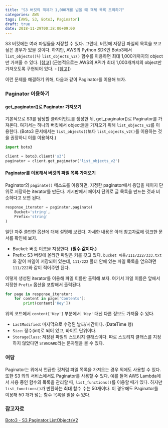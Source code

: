 ```yaml
---
title: "S3 버킷의 객체가 1,000개를 넘을 때 객체 목록 조회하기"
categories: AWS
tags: [AWS, S3, Boto3, Paginator]
draft: true
date: 2018-11-29T00:38:00+09:00
---
```


S3 버킷에는 여러 파일들을 저장할 수 있다. 그런데, 버킷에 저장된 파일의 목록을 보고 싶은 경우가 있을 것이다. 하지만, AWS의 Python SDK인 Boto3에서 `list_objects()`나 `list_objects_v2()` 함수를 이용하면 최대 1,000개까지의 object만 가져올 수 있다. [\[참고\]](https://boto3.amazonaws.com/v1/documentation/api/latest/reference/services/s3.html#S3.Client.list_objects_v2) (근본적으로는 AWS의 API가 최대 1,000개까지의 object만 가져오도록 구현되어 있다. - [\[참고\]](https://docs.aws.amazon.com/AmazonS3/latest/API/v2-RESTBucketGET.html))

이런 문제를 해결하기 위해, 다음과 같이 Paginator를 이용해 보자.

### Paginator 이용하기

#### get_paginator()로 Paginator 가져오기

기본적으로 S3를 담당할 클라이언트를 생성한 뒤, get_paginator()로 Paginator를 가져온다. 여기서는 하나의 버킷에서 object들을 가져오기 위해 `list_objects_v2`를 이용한다. (Boto3 문서에서는 `list_objects()`보다 `list_objects_v2()`를 이용하는 것을 권장하니 이를 이용하자.)

```python
import boto3

client = boto3.client('s3')
paginator = client.get_paginator('list_objects_v2')
```

#### Paginator를 이용해서 버킷의 파일 목록 가져오기

Paginator의 `paginate()` 메소드를 이용하면, 지정한 paginator에서 응답을 페이지 단위로 저장하는 iterator를 만든다. 게시판에서 페이지 단위로 글 목록을 만드는 것과 비슷하다고 보면 된다. 

```python
response_iterator = paginator.paginate(
    Bucket='string',
    Prefix='string'
)
```

일단 자주 쓸만한 옵션에 대해 설명해 보겠다. 자세한 내용은 아래 참고자료에 링크한 문서를 확인해 보자.

* Bucket: 버킷 이름을 지정한다. **(필수 값이다.)**
* Prefix: S3 버킷에 올라간 파일은 키를 갖고 있다. `bucket 이름/111/222/333.txt`와 같이 파일이 저장되어 있는데, `111/222` 폴더 안에 있는 파일 목록을 얻으려면 `111/222`와 같이 적어주면 된다. 

이렇게 생성된 iterator를 이용해 파일 이름만 출력해 보자. 여기서 파일 이름은 앞에서 지정한 `Prefix` 옵션을 포함해서 출력된다. 

```python
for page in response_iterator:
    for content in page['Contents']:
        print(content['Key'])
```

위의 코드에서 `content['Key']` 부분에서 `'Key'` 대신 다른 정보도 가져올 수 있다.

* `LastModified`: 마지막으로 수정된 날짜/시간이다. (DateTime 형)
* `Size`: 정수(int)로 되어 있고, 바이트 단위이다.
* `StorageClass`: 저장된 파일의 스토리지 클래스이다. 따로 스토리지 클래스를 지정하지 않았다면 `STANDARD`라는 문자열을 볼 수 있다.

### 여담

Paginator는 위에서 언급한 것처럼 파일 목록을 가져오는 경우 외에도 사용할 수 있다. 또한 S3 외의 서비스에서도 Paginator를 사용할 수 있다. 예를 들어 AWS Lambda에서 사용 중인 함수의 목록을 관리할 때, `list_functions()`를 이용할 때가 있다. 하지만 `list_functions()`가 반환하는 최대 함수 수는 50개이다. 이 경우에도 Paginator를 이용해 50 개가 넘는 함수 목록을 얻을 수 있다.

### 참고자료

[Boto3 - S3.Paginator.ListObjectsV2](https://boto3.amazonaws.com/v1/documentation/api/latest/reference/services/s3.html#S3.Paginator.ListObjectsV2)
